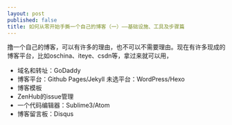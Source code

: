 ```yaml
---
layout: post
published: false
title: 如何从零开始手撕一个自己的博客（一）——基础设施、工具及步骤篇
---
```


撸一个自己的博客，可以有许多的理由，也不可以不需要理由。现在有许多现成的博客平台，比如oschina、iteye、csdn等，拿过来就可以用，

* 域名和转址：GoDaddy
* 博客平台：Github Pages/Jekyll  未选平台：WordPress/Hexo
* 博客模板
* ZenHub的issue管理
* 一个代码编辑器：Sublime3/Atom
* 博客留言板：Disqus